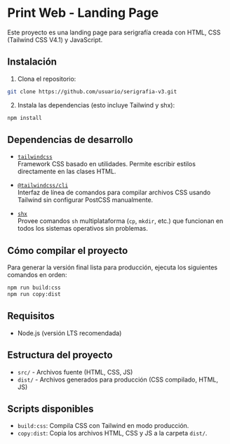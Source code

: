 # Print Web - Landing Page

Este proyecto es una landing page para serigrafía creada con HTML, CSS (Tailwind CSS V4.1) y JavaScript.

## Instalación

1. Clona el repositorio:
```bash
git clone https://github.com/usuario/serigrafia-v3.git
```

2. Instala las dependencias (esto incluye Tailwind y shx):
```bash
npm install
```

## Dependencias de desarrollo

- [`tailwindcss`](https://tailwindcss.com/)  
  Framework CSS basado en utilidades. Permite escribir estilos directamente en las clases HTML.

- [`@tailwindcss/cli`](https://www.npmjs.com/package/@tailwindcss/cli)  
  Interfaz de línea de comandos para compilar archivos CSS usando Tailwind sin configurar PostCSS manualmente.

- [`shx`](https://www.npmjs.com/package/shx)  
  Provee comandos `sh` multiplataforma (`cp`, `mkdir`, etc.) que funcionan en todos los sistemas operativos sin problemas.

## Cómo compilar el proyecto

Para generar la versión final lista para producción, ejecuta los siguientes comandos en orden:

```bash
npm run build:css
npm run copy:dist
```
## Requisitos

- Node.js (versión LTS recomendada)

## Estructura del proyecto

- `src/` - Archivos fuente (HTML, CSS, JS)
- `dist/` - Archivos generados para producción (CSS compilado, HTML, JS)

## Scripts disponibles

- `build:css`: Compila CSS con Tailwind en modo producción.
- `copy:dist`: Copia los archivos HTML, CSS y JS a la carpeta `dist/`.



